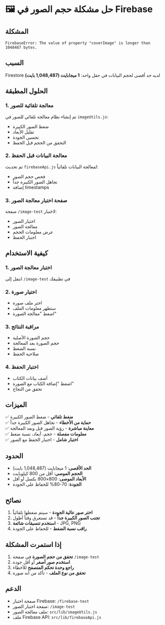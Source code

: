 # 🖼️ حل مشكلة حجم الصور في Firebase

## المشكلة
```
FirebaseError: The value of property "coverImage" is longer than 1048487 bytes.
```

## السبب
Firestore لديه حد أقصى لحجم البيانات في حقل واحد: **1 ميجابايت (1,048,487 بايت)**

## الحلول المطبقة

### 1. معالجة تلقائية للصور
تم إنشاء نظام معالجة تلقائي للصور في `imageUtils.js`:
- ضغط الصور الكبيرة
- تقليل الأبعاد
- تحسين الجودة
- التحقق من الحجم قبل الحفظ

### 2. معالجة البيانات قبل الحفظ
تم تحديث `firebaseApi.js` لمعالجة البيانات تلقائياً:
- فحص حجم الصور
- تجاهل الصور الكبيرة جداً
- إضافة timestamps

### 3. صفحة اختبار معالجة الصور
صفحة `/image-test` لاختبار:
- اختيار الصور
- معالجة الصور
- عرض معلومات الحجم
- اختبار الحفظ

## كيفية الاستخدام

### 1. اختبار معالجة الصور
انتقل إلى `/image-test` في تطبيقك

### 2. اختيار صورة
- اختر ملف صورة
- ستظهر معلومات الملف
- اضغط "معالجة الصورة"

### 3. مراقبة النتائج
- حجم الصورة الأصلية
- حجم الصورة بعد المعالجة
- نسبة الضغط
- صلاحية الحفظ

### 4. اختبار الحفظ
- أضف بيانات الكتاب
- اضغط "إضافة الكتاب مع الصورة"
- تحقق من النجاح

## الميزات

✅ **ضغط تلقائي** - ضغط الصور الكبيرة  
✅ **حماية من الأخطاء** - تجاهل الصور الكبيرة جداً  
✅ **معاينة مباشرة** - رؤية الصور قبل وبعد المعالجة  
✅ **معلومات مفصلة** - حجم، أبعاد، نسبة ضغط  
✅ **اختبار شامل** - اختبار الحفظ مع الصور  

## الحدود

- **الحد الأقصى**: 1 ميجابايت (1,048,487 بايت)
- **الحجم الموصى**: أقل من 800 كيلوبايت
- **الأبعاد الموصى**: 800×800 بكسل أو أقل
- **الجودة**: 70-80% للحفاظ على الجودة

## نصائح

1. **اختر صور عالية الجودة** - سيتم ضغطها تلقائياً
2. **تجنب الصور الكبيرة جداً** - قد تستغرق وقتاً أطول
3. **استخدم تنسيقات شائعة** - JPG, PNG
4. **راقب نسبة الضغط** - للحفاظ على الجودة

## إذا استمرت المشكلة

1. **تحقق من حجم الصورة** في صفحة `/image-test`
2. **استخدم صور أصغر** أو أقل جودة
3. **راجع وحدة تحكم المتصفح** للأخطاء
4. **تحقق من نوع الملف** - تأكد من أنه صورة

## الدعم

- صفحة اختبار Firebase: `/firebase-test`
- صفحة اختبار الصور: `/image-test`
- ملف معالجة الصور: `src/lib/imageUtils.js`
- ملف Firebase API: `src/lib/firebaseApi.js`

